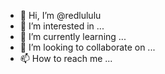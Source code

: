 - 👋 Hi, I’m @redlululu
- 👀 I’m interested in ...
- 🌱 I’m currently learning ...
- 💞️ I’m looking to collaborate on ...
- 📫 How to reach me ...

<!---
redlululu/redlululu is a ✨ special ✨ repository because its `README.md` (this file) appears on your GitHub profile.
You can click the Preview link to take a look at your changes.
--->
